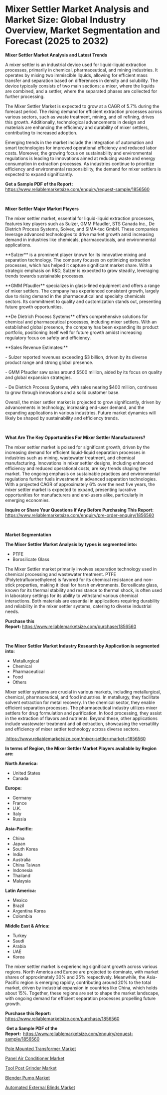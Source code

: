 <p><h1>Mixer Settler Market Analysis and Market Size: Global Industry Overview, Market Segmentation and Forecast (2025 to 2032)</h1></p><p><strong>Mixer Settler Market Analysis and Latest Trends</strong></p>
<p><p>A mixer settler is an industrial device used for liquid-liquid extraction processes, primarily in chemical, pharmaceutical, and mining industries. It operates by mixing two immiscible liquids, allowing for efficient mass transfer and separation based on differences in density and solubility. The device typically consists of two main sections: a mixer, where the liquids are combined, and a settler, where the separated phases are collected for further processing.</p><p>The Mixer Settler Market is expected to grow at a CAGR of 5.7% during the forecast period. The rising demand for efficient extraction processes across various sectors, such as waste treatment, mining, and oil refining, drives this growth. Additionally, technological advancements in design and materials are enhancing the efficiency and durability of mixer settlers, contributing to increased adoption. </p><p>Emerging trends in the market include the integration of automation and smart technologies for improved operational efficiency and reduced labor costs. Moreover, the growing focus on sustainability and environmental regulations is leading to innovations aimed at reducing waste and energy consumption in extraction processes. As industries continue to prioritize efficiency and environmental responsibility, the demand for mixer settlers is expected to expand significantly.</p></p>
<p><strong>Get a Sample PDF of the Report:&nbsp;</strong> <a href="https://www.reliablemarketsize.com/enquiry/request-sample/1856560?utm_campaign=1167&utm_medium=2&utm_source=Github&utm_content=ia&utm_term=10042025&utm_id=mixer-settler">https://www.reliablemarketsize.com/enquiry/request-sample/1856560</a></p>
<p>&nbsp;</p>
<p><strong>Mixer Settler Major Market Players</strong></p>
<p><p>The mixer settler market, essential for liquid-liquid extraction processes, features key players such as Sulzer, GMM Pfaudler, STS Canada Inc., De Dietrich Process Systems, Solvex, and SIMA-tec GmbH. These companies leverage advanced technologies to drive market growth amid increasing demand in industries like chemicals, pharmaceuticals, and environmental applications.</p><p>**Sulzer** is a prominent player known for its innovative mixing and separation technology. The company focuses on optimizing extraction processes, which has helped it capture significant market share. With a strategic emphasis on R&D, Sulzer is expected to grow steadily, leveraging trends towards sustainable processes.</p><p>**GMM Pfaudler** specializes in glass-lined equipment and offers a range of mixer settlers. The company has experienced consistent growth, largely due to rising demand in the pharmaceutical and specialty chemicals sectors. Its commitment to quality and customization stands out, presenting future growth opportunities.</p><p>**De Dietrich Process Systems** offers comprehensive solutions for chemical and pharmaceutical processes, including mixer settlers. With an established global presence, the company has been expanding its product portfolio, positioning itself well for future growth amidst increasing regulatory focus on safety and efficiency.</p><p>**Sales Revenue Estimates:**</p><p>- Sulzer reported revenues exceeding $3 billion, driven by its diverse product range and strong global presence.</p><p>- GMM Pfaudler saw sales around $500 million, aided by its focus on quality and global expansion strategies.</p><p>- De Dietrich Process Systems, with sales nearing $400 million, continues to grow through innovations and a solid customer base.</p><p>Overall, the mixer settler market is projected to grow significantly, driven by advancements in technology, increasing end-user demand, and the expanding applications in various industries. Future market dynamics will likely be shaped by sustainability and efficiency trends.</p></p>
<p>&nbsp;</p>
<p><strong>What Are The Key Opportunities For Mixer Settler Manufacturers?</strong></p>
<p><p>The mixer settler market is poised for significant growth, driven by the increasing demand for efficient liquid-liquid separation processes in industries such as mining, wastewater treatment, and chemical manufacturing. Innovations in mixer settler designs, including enhanced efficiency and reduced operational costs, are key trends shaping the market. The ongoing emphasis on sustainable practices and environmental regulations further fuels investment in advanced separation technologies. With a projected CAGR of approximately 6% over the next five years, the mixer settler market is expected to expand, presenting lucrative opportunities for manufacturers and end-users alike, particularly in emerging economies.</p></p>
<p><strong>Inquire or Share Your Questions If Any Before Purchasing This Report:</strong> <a href="https://www.reliablemarketsize.com/enquiry/pre-order-enquiry/1856560?utm_campaign=1167&utm_medium=2&utm_source=Github&utm_content=ia&utm_term=10042025&utm_id=mixer-settler">https://www.reliablemarketsize.com/enquiry/pre-order-enquiry/1856560</a></p>
<p>&nbsp;</p>
<p><strong>Market Segmentation</strong></p>
<p><strong>The Mixer Settler Market Analysis by types is segmented into:</strong></p>
<p><ul><li>PTFE</li><li>Borosilicate Glass</li></ul></p>
<p><p>The Mixer Settler market primarily involves separation technology used in chemical processing and wastewater treatment. PTFE (Polytetrafluoroethylene) is favored for its chemical resistance and non-stick properties, making it ideal for harsh environments. Borosilicate glass, known for its thermal stability and resistance to thermal shock, is often used in laboratory settings for its ability to withstand various chemical interactions. Both materials are essential in applications requiring durability and reliability in the mixer settler systems, catering to diverse industrial needs.</p></p>
<p><strong>Purchase this Report:&nbsp;</strong><a href="https://www.reliablemarketsize.com/purchase/1856560?utm_campaign=1167&utm_medium=2&utm_source=Github&utm_content=ia&utm_term=10042025&utm_id=mixer-settler">https://www.reliablemarketsize.com/purchase/1856560</a></p>
<p>&nbsp;</p>
<p><strong>The Mixer Settler Market Industry Research by Application is segmented into:</strong></p>
<p><ul><li>Metallurgical</li><li>Chemical</li><li>Pharmaceutical</li><li>Food</li><li>Others</li></ul></p>
<p><p>Mixer settler systems are crucial in various markets, including metallurgical, chemical, pharmaceutical, and food industries. In metallurgy, they facilitate solvent extraction for metal recovery. In the chemical sector, they enable efficient separation processes. The pharmaceutical industry utilizes mixer settlers for drug formulation and purification. In food processing, they assist in the extraction of flavors and nutrients. Beyond these, other applications include wastewater treatment and oil extraction, showcasing the versatility and efficiency of mixer settler technology across diverse sectors.</p></p>
<p><a href="https://www.reliablemarketsize.com/mixer-settler-market-r1856560?utm_campaign=1167&utm_medium=2&utm_source=Github&utm_content=ia&utm_term=10042025&utm_id=mixer-settler">&nbsp;https://www.reliablemarketsize.com/mixer-settler-market-r1856560</a></p>
<p><strong>In terms of Region, the Mixer Settler Market Players available by Region are:</strong></p>
<p>
    <p> <strong> North America: </strong>
        <ul>
            <li>United States</li>
            <li>Canada</li>
        </ul>
        </p> 
    <p> <strong> Europe: </strong>
        <ul>
            <li>Germany</li>
            <li>France</li>
            <li>U.K.</li>
            <li>Italy</li>
            <li>Russia</li>
        </ul>
        </p> 
    <p> <strong> Asia-Pacific: </strong>
        <ul>
            <li>China</li>
            <li>Japan</li>
            <li>South Korea</li>
            <li>India</li>
            <li>Australia</li>
            <li>China Taiwan</li>
            <li>Indonesia</li>
            <li>Thailand</li>
            <li>Malaysia</li>
        </ul>
        </p> 
    <p> <strong> Latin America: </strong>
        <ul>
            <li>Mexico</li>
            <li>Brazil</li>
            <li>Argentina Korea</li>
            <li>Colombia</li>
        </ul>
        </p> 
    <p> <strong> Middle East & Africa: </strong>
        <ul>
            <li>Turkey</li>
            <li>Saudi</li>
            <li>Arabia</li>
            <li>UAE</li>
            <li>Korea</li>
        </ul>
    </p>
    </p>
<p><p>The mixer settler market is experiencing significant growth across various regions. North America and Europe are projected to dominate, with market shares of approximately 30% and 25% respectively. Meanwhile, the Asia-Pacific region is emerging rapidly, contributing around 20% to the total market, driven by industrial expansion in countries like China, which holds about 15%. Together, these regions are set to shape the market landscape, with ongoing demand for efficient separation processes propelling future growth.</p></p>
<p><strong>Purchase this Report: </strong><a href="https://www.reliablemarketsize.com/purchase/1856560?utm_campaign=1167&utm_medium=2&utm_source=Github&utm_content=ia&utm_term=10042025&utm_id=mixer-settler">https://www.reliablemarketsize.com/purchase/1856560</a></p>
<p>&nbsp;<strong>Get a Sample PDF of the Report:&nbsp;&nbsp;</strong><a href="https://www.reliablemarketsize.com/enquiry/request-sample/1856560?utm_campaign=1167&utm_medium=2&utm_source=Github&utm_content=ia&utm_term=10042025&utm_id=mixer-settler">https://www.reliablemarketsize.com/enquiry/request-sample/1856560</a></p>
<p><strong></strong></p>
<p><p><a href="https://github.com/bilkbitsch/Market-Research-Report-List-1/blob/main/pole-mounted-transformer-market.md?utm_campaign=1167&utm_medium=2&utm_source=Github&utm_content=ia&utm_term=10042025&utm_id=mixer-settler">Pole Mounted Transformer Market</a></p><p><a href="https://github.com/dovbusmrking/Market-Research-Report-List-1/blob/main/panel-air-conditioner-market.md?utm_campaign=1167&utm_medium=2&utm_source=Github&utm_content=ia&utm_term=10042025&utm_id=mixer-settler">Panel Air Conditioner Market</a></p><p><a href="https://github.com/azetehhasle/Market-Research-Report-List-1/blob/main/tool-post-grinder-market.md?utm_campaign=1167&utm_medium=2&utm_source=Github&utm_content=ia&utm_term=10042025&utm_id=mixer-settler">Tool Post Grinder Market</a></p><p><a href="https://github.com/hirtzhulstsq/Market-Research-Report-List-1/blob/main/blender-pump-market.md?utm_campaign=1167&utm_medium=2&utm_source=Github&utm_content=ia&utm_term=10042025&utm_id=mixer-settler">Blender Pump Market</a></p><p><a href="https://github.com/knipsfilip8f/Market-Research-Report-List-1/blob/main/automated-external-blinds-market.md?utm_campaign=1167&utm_medium=2&utm_source=Github&utm_content=ia&utm_term=10042025&utm_id=mixer-settler">Automated External Blinds Market</a></p></p>